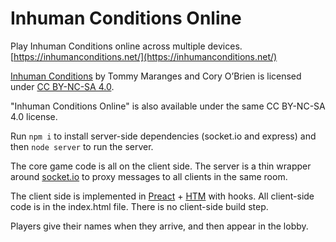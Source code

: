 # Inhuman Conditions Online

Play Inhuman Conditions online across multiple devices. [https://inhumanconditions.net/](https://inhumanconditions.net/)

[Inhuman Conditions][ih] by Tommy Maranges and Cory O’Brien is licensed under [CC BY-NC-SA 4.0][cc].

[ih]: https://robots.management/
[cc]: http://creativecommons.org/licenses/by-nc-sa/4.0/

"Inhuman Conditions Online" is also available under the same CC BY-NC-SA 4.0 license.

Run `npm i` to install server-side dependencies (socket.io and express) and then `node server` to run the server.

The core game code is all on the client side. The server is a thin wrapper around [socket.io][io] to proxy messages to all clients in the same room.

[io]: https://socket.io/

The client side is implemented in [Preact](https://preactjs.com/) + [HTM](https://github.com/developit/htm) with hooks. All client-side code is in the index.html file. There is no client-side build step.

Players give their names when they arrive, and then appear in the lobby.